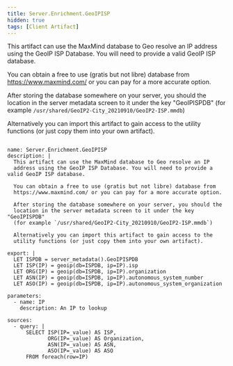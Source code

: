 ```yaml
---
title: Server.Enrichment.GeoIPISP
hidden: true
tags: [Client Artifact]
---
```


This artifact can use the MaxMind database to Geo resolve an IP
address using the GeoIP ISP Database. You will need to provide a valid GeoIP ISP database.

You can obtain a free to use (gratis but not libre) database from
https://www.maxmind.com/ or you can pay for a more accurate option.

After storing the database somewhere on your server, you should the
location in the server metadata screen to it under the key "GeoIPISPDB"
(for example `/usr/shared/GeoIP2-City_20210910/GeoIP2-ISP.mmdb`)

Alternatively you can import this artifact to gain access to the
utility functions (or just copy them into your own artifact).


<pre><code class="language-yaml">
name: Server.Enrichment.GeoIPISP
description: |
  This artifact can use the MaxMind database to Geo resolve an IP
  address using the GeoIP ISP Database. You will need to provide a valid GeoIP ISP database.

  You can obtain a free to use (gratis but not libre) database from
  https://www.maxmind.com/ or you can pay for a more accurate option.

  After storing the database somewhere on your server, you should the
  location in the server metadata screen to it under the key &quot;GeoIPISPDB&quot;
  (for example `/usr/shared/GeoIP2-City_20210910/GeoIP2-ISP.mmdb`)

  Alternatively you can import this artifact to gain access to the
  utility functions (or just copy them into your own artifact).

export: |
  LET ISPDB = server_metadata().GeoIPISPDB
  LET ISP(IP) = geoip(db=ISPDB, ip=IP).isp
  LET ORG(IP) = geoip(db=ISPDB, ip=IP).organization
  LET ASN(IP) = geoip(db=ISPDB, ip=IP).autonomous_system_number
  LET ASO(IP) = geoip(db=ISPDB, ip=IP).autonomous_system_organization

parameters:
  - name: IP
    description: An IP to lookup

sources:
  - query: |
      SELECT ISP(IP=_value) AS ISP,
             ORG(IP=_value) AS Organization,
             ASN(IP=_value) AS ASN,
             ASO(IP=_value) AS ASO
      FROM foreach(row=IP)

</code></pre>

